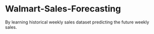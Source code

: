 # Walmart-Sales-Forecasting
By learning historical weekly sales dataset predicting the future weekly sales.
